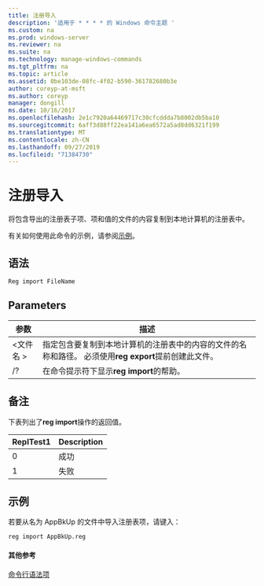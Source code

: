 ```yaml
---
title: 注册导入
description: '适用于 * * * * 的 Windows 命令主题 '
ms.custom: na
ms.prod: windows-server
ms.reviewer: na
ms.suite: na
ms.technology: manage-windows-commands
ms.tgt_pltfrm: na
ms.topic: article
ms.assetid: 0be103de-08fc-4f02-b590-361782680b3e
author: coreyp-at-msft
ms.author: coreyp
manager: dongill
ms.date: 10/16/2017
ms.openlocfilehash: 2e1c7920a64469717c30cfcddda7b8002db5ba10
ms.sourcegitcommit: 6aff3d88ff22ea141a6ea6572a5ad8dd6321f199
ms.translationtype: MT
ms.contentlocale: zh-CN
ms.lasthandoff: 09/27/2019
ms.locfileid: "71384730"
---
```

# <a name="reg-import"></a>注册导入



将包含导出的注册表子项、项和值的文件的内容复制到本地计算机的注册表中。

有关如何使用此命令的示例，请参阅[示例](#BKMK_examples)。

## <a name="syntax"></a>语法

```
Reg import FileName
```

## <a name="parameters"></a>Parameters

|参数|描述|
|---------|-----------|
|\<文件名 >|指定包含要复制到本地计算机的注册表中的内容的文件的名称和路径。 必须使用**reg export**提前创建此文件。|
|/?|在命令提示符下显示**reg import**的帮助。|

## <a name="remarks"></a>备注

下表列出了**reg import**操作的返回值。

|ReplTest1|Description|
|-----|-----------|
|0|成功|
|1|失败|

## <a name="BKMK_examples"></a>示例

若要从名为 AppBkUp 的文件中导入注册表项，请键入：
```
reg import AppBkUp.reg
```

#### <a name="additional-references"></a>其他参考

[命令行语法项](command-line-syntax-key.md)
